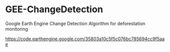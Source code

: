 # GEE-ChangeDetection
Google Earth Engine Change Detection Algorithm for deforestation monitoring


https://code.earthengine.google.com/35803a10c5f5c076bc785694cc9f5aae
